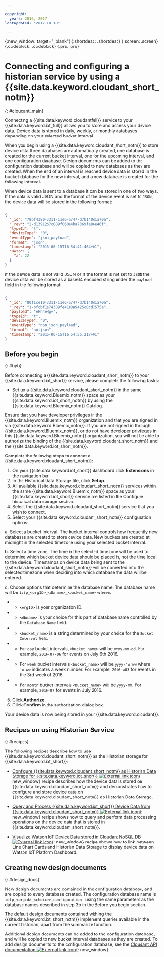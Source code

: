 ```yaml
---

copyright:
  years: 2016, 2017
lastupdated: "2017-10-18"

---
```


{:new_window: target="\_blank"}
{:shortdesc: .shortdesc}
{:screen: .screen}
{:codeblock: .codeblock}
{:pre: .pre}

# Connecting and configuring a historian service by using a {{site.data.keyword.cloudant_short_notm}}  
{: #cloudant_main}

Connecting a {{site.data.keyword.cloudantfull}} service to your {{site.data.keyword.iot_full}} allows you to store and access your device data. Device data is stored in daily, weekly, or monthly databases depending on your selected bucket interval.

When you begin using a {{site.data.keyword.cloudant_short_notm}} to store device data three databases are automatically created, one database is created for the current bucket interval, one for the upcoming interval, and one configuration database. Design documents can be added to the configuration database and will be copied to new databases as they are created. When the end of an interval is reached device data is stored in the bucket database for the new interval, and a new database is created for the following interval.

When device data is sent to a database it can be stored in one of two ways. If the data is valid JSON and the format of the device event is set to `JSON`, the device data will be stored in the following format:

```json

{
  "_id": "78bf4380-3311-11e6-a747-d7b140d1a70a",
  "_rev": "2-d13912b7c089f060a4ba7369fa86e46f",
  "typeId": "t",
  "deviceType": "0",
  "eventType": "json_payload",
  "format": "json",
  "timestamp": "2016-06-15T16:54:41.464+01",
  "data": {
    "a": 22
  }
}

```

If the device data is not valid JSON or if the format is not set to `JSON` the device data will be stored as a base64 encoded string under the `payload` field in the following format:

```json

{
  "_id": "80f1ce10-3311-11e6-a747-d7b140d1a70a",
  "_rev": "1-bfcbf1e74389fe4188a9425c0cd2575a",
  "payload": "eHh4eHg=",
  "typeId": "t",
  "deviceType": "0",
  "eventType": "non_json_payload",
  "format": "notjson",
  "timestamp": "2016-06-15T16:54:55.217+01"
}

```

## Before you begin  
{: #byb}

Before connecting a {{site.data.keyword.cloudant_short_notm}} to your {{site.data.keyword.iot_short}} service, please complete the following tasks:

- Set up a {{site.data.keyword.cloudant_short_notm}} in the same {{site.data.keyword.Bluemix_notm}} space as your {{site.data.keyword.iot_short_notm}} by using the {{site.data.keyword.Bluemix_notm}} Catalog.

Ensure that you have developer privileges in the {{site.data.keyword.Bluemix_notm}} organization and that you are signed in via {{site.data.keyword.Bluemix_notm}}. If you are not signed in through {{site.data.keyword.Bluemix_notm}}, or do not have developer privileges in this {{site.data.keyword.Bluemix_notm}} organization, you will not be able to authorize the binding of the {{site.data.keyword.cloudant_short_notm}} and the {{site.data.keyword.iot_short_notm}}.

Complete the following steps to connect a {{site.data.keyword.cloudant_short_notm}}:

1. On your {{site.data.keyword.iot_short}} dashboard click **Extensions** in the navigation bar.
2. In the Historical Data Storage tile, click **Setup**.
2. All available {{site.data.keyword.cloudant_short_notm}} services within the same {{site.data.keyword.Bluemix_notm}} space as your {{site.data.keyword.iot_short}} service are listed in the Configure historical data storage section.
3. Select the {{site.data.keyword.cloudant_short_notm}} service that you wish to connect.
4. Select your {{site.data.keyword.cloudant_short_notm}} configuration options:

  a. Select a bucket interval. The bucket interval controls how frequently new databases are created to store device data. New buckets are created at midnight in the selected timezone using your selected bucket interval.

  b. Select a time zone. The time in the selected timezone will be used to determine which bucket device data should be placed in, not the time local to the device. Timestamps on device data being sent to the {{site.data.keyword.cloudant_short_notm}} will be converted into the selected timezone when deciding into which database the data will be entered.

  c. Choose options that determine the database name. The database name will be `iotp_<orgID>_<dbname>_<bucket_name>` where:

 +  * `<orgID>` is your organization ID.
 +  * `<dbname>` is your choice for this part of database name controlled by the `Database Name` field.
 +  * `<bucket_name>` is a string determined by your choice for the `Bucket Interval` field:
 +    * For `day` bucket intervals, `<bucket_name>` will be `yyyy-mm-dd`.  For example, `2016-07-06` for events on July 6th 2016.
 +    * For `week` bucket intervals  `<bucket_name>` will be `yyyy-'w'ww` where `'w'ww` indicates a week number.  For example, `2016-w03` for events in the 3rd week of 2016.
 +    * For `month` bucket intervals `<bucket_name>` will be `yyyy-mm`.  For example, `2016-07` for events in July 2016.

5. Click **Authorize**.
6. Click **Confirm** in the authorization dialog box.

Your device data is now being stored in your {{site.data.keyword.cloudant}}.

## Recipes on using Historian Service  
{: #recipes}

The following recipes describe how to use {{site.data.keyword.cloudant_short_notm}} as the Historian storage for {{site.data.keyword.iot_short}}:

- [Configure {{site.data.keyword.cloudant_short_notm}} as Historian Data Storage for {{site.data.keyword.iot_short}} ![External link icon](../../icons/launch-glyph.svg "External link icon")](https://developer.ibm.com/recipes/tutorials/cloudant-nosql-db-as-historian-data-storage-for-ibm-watson-iot-parti/){: new_window} recipe describes how the device data is stored on {{site.data.keyword.cloudant_short_notm}} and demonstrates how to configure and store device data on {{site.data.keyword.cloudant_short_notm}} as Historian Data Storage.

- [Query and Process {{site.data.keyword.iot_short}} Device Data from {{site.data.keyword.cloudant_short_notm}} ![External link icon](../../icons/launch-glyph.svg "External link icon")](https://developer.ibm.com/recipes/tutorials/cloudant-nosql-db-as-historian-data-storage-for-ibm-watson-iot-partii){: new_window} recipe shows how to query and perform data processing operations on the device data that is stored in {{site.data.keyword.cloudant_short_notm}}.

- [Visualize Watson IoT Device Data stored in Cloudant NoSQL DB ![External link icon](../../icons/launch-glyph.svg "External link icon")](https://developer.ibm.com/recipes/?post_type=pnext_tutorial&p=27327){: new_window} recipe shows how to link between Line Chart Cards and Historian Data Storage to display device data on Watson IoT Platform Dashboard.


## Creating new design documents  
{: #design_docs}

New design documents are contained in the configuration database, and are copied to every database created. The configuration database name is `iotp_<orgid>_<choice>_configuration
` using the same parameters as the database names described in step 3b in the Before you begin section.

The default design documents contained withing the {{site.data.keyword.iot_short_notm}} implement queries available in the current historian, apart from the summarize function.

Additional design documents can be added to the configuration database, and will be copied to new bucket interval databases as they are created. To add design documents to the configuration database, see the [Cloudant API documentation ![External link icon](../icons/launch-glyph.svg "External link icon")](https://docs.cloudant.com/document.html){: new_window}.

<!--  # Related links
{: #rellinks}
* [Querying your {{site.data.keyword.cloudant_short_notm}}](link) -->
